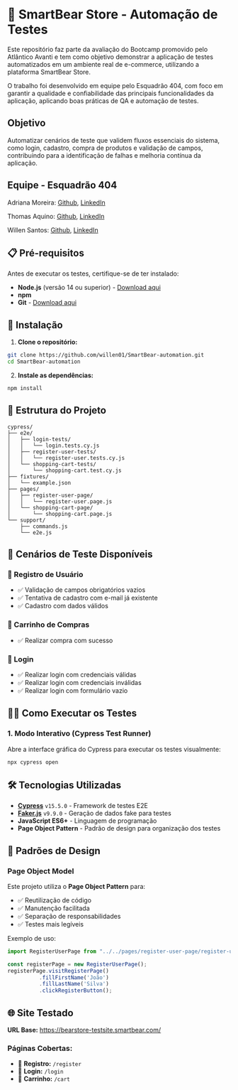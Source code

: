 # 🐻 SmartBear Store - Automação de Testes

Este repositório faz parte da avaliação do Bootcamp promovido pelo Atlântico Avanti e tem como objetivo demonstrar a aplicação de testes automatizados em um ambiente real de e-commerce, utilizando a plataforma SmartBear Store.

O trabalho foi desenvolvido em equipe pelo Esquadrão 404, com foco em garantir a qualidade e confiabilidade das principais funcionalidades da aplicação, aplicando boas práticas de QA e automação de testes.

## Objetivo
Automatizar cenários de teste que validem fluxos essenciais do sistema, como login, cadastro, compra de produtos e validação de campos, contribuindo para a identificação de falhas e melhoria contínua da aplicação.

## Equipe - Esquadrão 404

Adriana Moreira: [Github](https://github.com/Adrianamoreira), [LinkedIn](https://www.linkedin.com/in/adriana-moreiranasc/)

Thomas Aquino: [Github](https://github.com/TMSTHOMAS), [LinkedIn](https://www.linkedin.com/in/thomas-santos92/)

Willen Santos: [Github](https://github.com/willen01), [LinkedIn](https://www.linkedin.com/in/willen-santos/)


## 📋 Pré-requisitos

Antes de executar os testes, certifique-se de ter instalado:

- **Node.js** (versão 14 ou superior) - [Download aqui](https://nodejs.org/)
- **npm**
- **Git** - [Download aqui](https://git-scm.com/)

## 🚀 Instalação

1. **Clone o repositório:**
```bash
git clone https://github.com/willen01/SmartBear-automation.git
cd SmartBear-automation
```

2. **Instale as dependências:**
```bash
npm install
```

## 📂 Estrutura do Projeto

```
cypress/
├── e2e/
│   ├── login-tests/
│   │   └── login.tests.cy.js
│   ├── register-user-tests/
│   │   └── register-user.tests.cy.js
│   └── shopping-cart-tests/
│       └── shopping-cart.test.cy.js
├── fixtures/
│   └── example.json
├── pages/
│   ├── register-user-page/
│   │   └── register-user.page.js
│   └── shopping-cart-page/
│       └── shopping-cart.page.js
└── support/
    ├── commands.js
    └── e2e.js
```

## 🎯 Cenários de Teste Disponíveis

### 👤 Registro de Usuário
- ✅ Validação de campos obrigatórios vazios
- ✅ Tentativa de cadastro com e-mail já existente
- ✅ Cadastro com dados válidos

### 🛒 Carrinho de Compras
- ✅ Realizar compra com sucesso

### 🔐 Login
- ✅ Realizar login com credenciais válidas
- ✅ Realizar login com credenciais inválidas
- ✅ Realizar login com formulário vazio

## 🏃‍♂️ Como Executar os Testes

### 1. Modo Interativo (Cypress Test Runner)
Abre a interface gráfica do Cypress para executar os testes visualmente:

```bash
npx cypress open
```

## 🛠️ Tecnologias Utilizadas

- **[Cypress](https://www.cypress.io/)** `v15.5.0` - Framework de testes E2E
- **[Faker.js](https://fakerjs.dev/)** `v9.9.0` - Geração de dados fake para testes
- **JavaScript ES6+** - Linguagem de programação
- **Page Object Pattern** - Padrão de design para organização dos testes

## 🎨 Padrões de Design

### Page Object Model
Este projeto utiliza o **Page Object Pattern** para:
- ✅ Reutilização de código
- ✅ Manutenção facilitada
- ✅ Separação de responsabilidades
- ✅ Testes mais legíveis

Exemplo de uso:
```javascript
import RegisterUserPage from "../../pages/register-user-page/register-user.page.js";

const registerPage = new RegisterUserPage();
registerPage.visitRegisterPage()
          .fillFirstName('João')
          .fillLastName('Silva')
          .clickRegisterButton();
```

## 🌐 Site Testado

**URL Base:** https://bearstore-testsite.smartbear.com/

### Páginas Cobertas:
- 📝 **Registro:** `/register`
- 🔐 **Login:** `/login`
- 🛒 **Carrinho:** `/cart`

